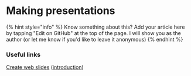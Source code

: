 # Making presentations

{% hint style="info" %}
Know something about this? Add your article here by tapping "Edit on GitHub" at the top of the page. I will show you as the author \(or let me know if you'd like to leave it anonymous\)
{% endhint %}

### Useful links

[Create web slides](https://webslides.tv/demos/) \([introduction](https://webslides.tv/demos/components#slide=3)\)

